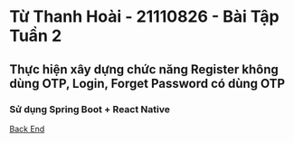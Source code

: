 <h1>Từ Thanh Hoài - 21110826 - Bài Tập Tuần 2</h1>
<h2>Thực hiện xây dựng chức năng Register không dùng OTP, Login, Forget Password có dùng OTP</h2>
<h3>Sử dụng Spring Boot + React Native</h3>
<a href="https://github.com/TTHTech/MoblieProgrmmingBackEnd">Back End</a>
